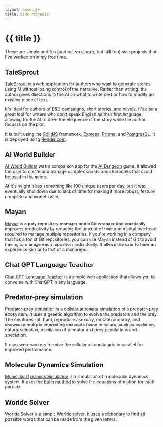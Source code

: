 ```yaml
---
layout: base.njk
title: Side Projects
---
```


# {{ title }}

These are simple and fun (and not so simple, but still fun) side projects that I've worked on in my free time.

## TaleSprout

[TaleSprout](https://www.talesprout.com/) is a web application for authors who want to generate stories using AI without losing control of the narrative. Rather than writing, the author gives directions to the AI on what to write next or how to modify an existing piece of text.

It's ideal for authors of D&D campaigns, short stories, and novels. It's also a great tool for writers who don't speak English as their first language, allowing for the AI to drive the eloquence of the story while the author focuses on the plot.

It is built using the [SolidJS](https://www.solidjs.com/) framework, [Express](https://expressjs.com/), [Prisma](https://www.prisma.io/), and [PostgresQL](https://www.postgresql.org/). It is deployed using [Render.com](https://render.com/).

## AI World Builder

[AI World Builder](https://github.com/kvintessents/aid-world-builder) was a companion app for the [AI Dungeon](https://www.aidungeon.com/) game. It allowed the user to create and manage complex worlds and characters that could be used in the game.

At it's height it has something like 100 unique users per day, but it was eventually shut down due to lack of time for making it more robust, feature complete and monetizable.

## Mayan

[Mayan](https://github.com/amiran-gorgazjan/mayan) is a poly-repository manager and a Git wrapper that drastically improves productivity by reducing the amount of time and mental overhead required to manage multiple repositories. If you're working in a company that has a ton of Git repositories, you can use Mayan instead of Git to avoid having to manage each repository individually. It allows the user to have an experience similar to that of a monorepo.

## Chat GPT Language Teacher

[Chat GPT Language Teacher](https://github.com/amiran-gorgazjan/chatgpt-language-teacher) is a simple web application that allows you to converse with ChatGPT in any language.

## Predator-prey simulation

[Predator-prey simulation](/sideprojects/predator-prey/) is a cellular automata simulation of a predator-prey ecosystem. It uses a genetic algorithm to evolve the predators and the prey. The creatures eat, hunt, reproduce asexualy, mutate randomly, and showcase multiple interesting concepts found in nature, such as evolution, natural selection, oscillation of predator and prey populations and speciation.

It uses web-workers to solve the cellular automata grid in parallel for improved performance.

## Molecular Dynamics Simulation

[Molecular Dynamics Simulation](/sideprojects/molecular-dynamics-js/) is a simulation of a molecular dynamics system. It uses the [Euler method](https://en.wikipedia.org/wiki/Euler_method) to solve the equations of motion for each particle.

## Worlde Solver

[Worlde Solver](https://github.com/amiran-gorgazjan/wordle-solver) is a simple Worlde solver. It uses a dictionary to find all possible words that can be made from the given letters.